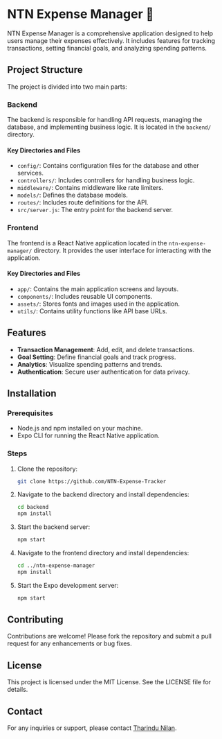 # NTN Expense Manager 👋

NTN Expense Manager is a comprehensive application designed to help users manage their expenses effectively. It includes features for tracking transactions, setting financial goals, and analyzing spending patterns.

## Project Structure

The project is divided into two main parts:

### Backend
The backend is responsible for handling API requests, managing the database, and implementing business logic. It is located in the `backend/` directory.

#### Key Directories and Files
- `config/`: Contains configuration files for the database and other services.
- `controllers/`: Includes controllers for handling business logic.
- `middleware/`: Contains middleware like rate limiters.
- `models/`: Defines the database models.
- `routes/`: Includes route definitions for the API.
- `src/server.js`: The entry point for the backend server.

### Frontend
The frontend is a React Native application located in the `ntn-expense-manager/` directory. It provides the user interface for interacting with the application.

#### Key Directories and Files
- `app/`: Contains the main application screens and layouts.
- `components/`: Includes reusable UI components.
- `assets/`: Stores fonts and images used in the application.
- `utils/`: Contains utility functions like API base URLs.

## Features

- **Transaction Management**: Add, edit, and delete transactions.
- **Goal Setting**: Define financial goals and track progress.
- **Analytics**: Visualize spending patterns and trends.
- **Authentication**: Secure user authentication for data privacy.

## Installation

### Prerequisites
- Node.js and npm installed on your machine.
- Expo CLI for running the React Native application.

### Steps
1. Clone the repository:
   ```bash
   git clone https://github.com/NTN-Expense-Tracker
   ```
2. Navigate to the backend directory and install dependencies:
   ```bash
   cd backend
   npm install
   ```
3. Start the backend server:
   ```bash
   npm start
   ```
4. Navigate to the frontend directory and install dependencies:
   ```bash
   cd ../ntn-expense-manager
   npm install
   ```
5. Start the Expo development server:
   ```bash
   npm start
   ```

## Contributing

Contributions are welcome! Please fork the repository and submit a pull request for any enhancements or bug fixes.

## License

This project is licensed under the MIT License. See the LICENSE file for details.

## Contact

For any inquiries or support, please contact [Tharindu Nilan](https://tharindu.site/).
